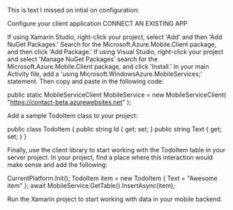 This is text I missed on intial on configuration:


Configure your client application
CONNECT AN EXISTING APP

If using Xamarin Studio, right-click your project, select 'Add' and then 'Add NuGet Packages.' Search for the Microsoft.Azure.Mobile.Client package, and then click 'Add Package.'
If using Visual Studio, right-click your project and select 'Manage NuGet Packages' search for the Microsoft.Azure.Mobile.Client package, and click 'Install.'
In your main Activity file, add a 'using Microsoft.WindowsAzure.MobileServices;' statement. Then copy and paste in the following code:

public static MobileServiceClient MobileService =
    new MobileServiceClient(
    "https://contact-beta.azurewebsites.net"
);

Add a sample TodoItem class to your project:

public class TodoItem
{
    public string Id { get; set; }
    public string Text { get; set; }
}


Finally, use the client library to start working with the TodoItem table in your server project. In your project, find a place where this interaction would make sense and add the following:

CurrentPlatform.Init();
TodoItem item = new TodoItem { Text = "Awesome item" };
await MobileService.GetTable<TodoItem>().InsertAsync(item);

Run the Xamarin project to start working with data in your mobile backend.

